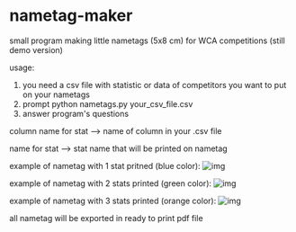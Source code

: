 # nametag-maker
small program making little nametags (5x8 cm) for WCA competitions (still demo version)

usage:
1. you need a csv file with statistic or data of competitors you want to put on your nametags
2. prompt python nametags.py your_csv_file.csv
3. answer program's questions

column name for stat --> name of column in your .csv file

name for stat --> stat name that will be printed on nametag


example of nametag with 1 stat pritned (blue color):
<img
    scr  = "/examples/Long%20Long%20Name%20Name.png"
    alt = "img"
    style = "display: inline-block; margin: 0 auto; max-width: 300px" >

example of nametag with 2 stats printed (green color):
<img
    scr  = "/examples/Long%20Name%20Name%20.png"
    alt = "img"
    style = "display: inline-block; margin: 0 auto; max-width: 300px" >

example of nametag with 3 stats printed (orange color):
<img
    scr  = "/examples/Name%20Name1.png"
    alt = "img"
    style = "display: inline-block; margin: 0 auto; max-width: 300px" >

all nametag will be exported in ready to print pdf file